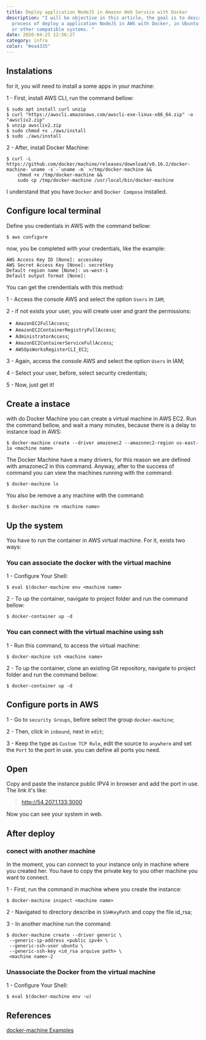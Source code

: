 ```yaml
---
title: Deploy application NodeJS in Amazon Web Service with Docker
description: "I will be objective in this article, the goal is to describe a
  process of deploy a application NodeJS in AWS with Docker, in Ubuntu 18 system
  or other compatible systems. "
date: 2020-04-25 12:56:27
category: infra
color: "#ea4335"
---
```

## Instalations

for it, you will need to install a some apps in your machine:

1 - First, install AWS CLI, run the command bellow:

```shell
$ sudo apt install curl unzip
$ curl "https://awscli.amazonaws.com/awscli-exe-linux-x86_64.zip" -o "awscliv2.zip"
$ unzip awscliv2.zip
$ sudo chmod +x ./aws/install
$ sudo ./aws/install
```

2 - After, install Docker Machine:

```shell
$ curl -L https://github.com/docker/machine/releases/download/v0.16.2/docker-machine-`uname -s`-`uname -m` >/tmp/docker-machine &&
    chmod +x /tmp/docker-machine &&
    sudo cp /tmp/docker-machine /usr/local/bin/docker-machine
```

I understand that you have `Docker` and `Docker Compose` installed.

## Configure local terminal

Define you credentials in AWS with the command bellow:

```shell
$ aws configure 
```

now, you be completed with your credentials, like the example:

```shell
AWS Access Key ID [None]: accesskey
AWS Secret Access Key [None]: secretkey
Default region name [None]: us-west-1
Default output format [None]:
```

You can get the crendentials with this method:

1 - Access the console AWS and select the option `Users` in `IAM`;

2 - if not exists your user, you will create user and grant the permissions:

* `AmazonEC2FullAccess`;
* `AmazonEC2ContainerRegistryFullAccess`;
* `AdministratorAccess`;
* `AmazonEC2ContainerServiceFullAccess`;
* `AWSOpsWorksRegisterCLI_EC2`;

3 - Again, access the console AWS and select the option `Users` in IAM;

4 - Select your user, before, select security credentials;

5 - Now, just get it!

## Create a instace

with do Docker Machine you can create a virtual machine in AWS EC2. Run the command bellow, and wait a many minutes, because there is a delay to instance load in AWS:

```shell
$ docker-machine create --driver amazonec2 --amazonec2-region us-east-1a <machine name>
```

The Docker Machine have a many drivers, for this reason we are defined with amazonec2 in this command. Anyway, after to the success of command you can view the machines running with the command:

```shell
$ docker-machine ls
```

You also be remove a any machine with the command:

```shell
$ docker-machine rm <machine name>
```

## Up the system

You have to run the container in AWS virtual machine. For it, exists two ways:

### You can associate the docker with the virtual machine

1 - Configure Your Shell:

```shell
$ eval $(docker-machine env <machine name>
```

2 - To up the container, navigate to project folder and run the command bellow:

```shell
$ docker-container up -d
```

### You can connect with the virtual machine using ssh

1 - Run this command, to access the virtual machine:

```shell
$ docker-machine ssh <machine name>
```

2 - To up the container, clone an existing Git repository, navigate to project folder and run the command bellow:

```shell
$ docker-container up -d
```

## Configure ports in AWS

1 - Go to `security Groups`, before select the group `docker-machine`;

2 - Then, click in `inbound`, next in `edit`;

3 - Keep the type as `Custom TCP Rule`, edit the source to `anywhere` and set the `Port` to the port in use. you can define all ports you need.

## Open

Copy and paste the instance public IPV4 in browser and add the port in use. The link it's like:

> http://54.207.1.133:3000

Now you can see your system in web.

## After deploy

### conect with another machine

In the moment, you can connect to your instance only in machine where you created her. You have to copy the private key to you other machine you want to connect.

1 - First, run the command in machine where you create the instance:

```shell
$ docker-machine inspect <machine name>
```

2 - Navigated to directory describe in `SSHKeyPath` and copy the file id_rsa;

3 - In another machine run the command:

```shell
$ docker-machine create --driver generic \
 --generic-ip-address <public ipv4> \
 --generic-ssh-user ubuntu \
 --generic-ssh-key <id_rsa arquive path> \
 <machine name>-2
```

### Unassociate the Docker from the virtual machine

1 - Configure Your Shell:

```shell
$ eval $(docker-machine env -u)
```

## References

[docker-machine Examples](https://docs.docker.com/v17.09/machine/examples/aws/#step-4-use-machine-to-remove-the-instance)